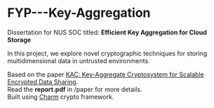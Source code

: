 FYP---Key-Aggregation
=====================

Dissertation for NUS SOC titled: **Efficient Key Aggregation for Cloud Storage**

In this project, we explore novel cryptographic techniques for storing multidimensional data in untrusted environments.

Based on the paper [KAC: Key-Aggregate Cryptosystem for Scalable Encrypted Data   Sharing](http://www.i2r.a-star.edu.sg/publication/kac-key-aggregate-cryptosystem-scalable-encrypted-data-sharing-cloud).  
Read the **report.pdf** in /paper for more details.  
Built using [Charm](http://www.charm-crypto.com/Main.html)  crypto framework.
